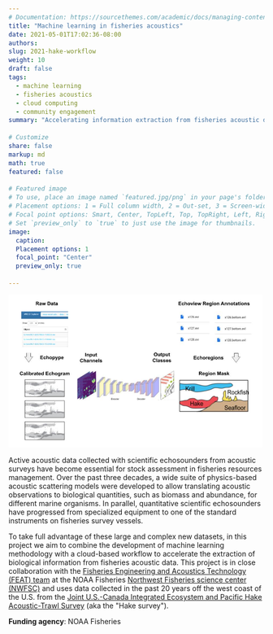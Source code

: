 ```yaml
---
# Documentation: https://sourcethemes.com/academic/docs/managing-content/
title: "Machine learning in fisheries acoustics"
date: 2021-05-01T17:02:36-08:00
authors: 
slug: 2021-hake-workflow
weight: 10
draft: false
tags: 
  - machine learning
  - fisheries acoustics
  - cloud computing
  - community engagement
summary: "Accelerating information extraction from fisheries acoustic data through a cloud-based machine learning workflow."

# Customize
share: false
markup: md
math: true
featured: false

# Featured image
# To use, place an image named `featured.jpg/png` in your page's folder.
# Placement options: 1 = Full column width, 2 = Out-set, 3 = Screen-width
# Focal point options: Smart, Center, TopLeft, Top, TopRight, Left, Right, BottomLeft, Bottom, BottomRight
# Set `preview_only` to `true` to just use the image for thumbnails.
image:
  caption:
  Placement options: 1
  focal_point: "Center"
  preview_only: true

---
```


<img src="featured.jpg" alt="Fisheries Acoustics" width="500" height="300">

Active acoustic data collected with scientific echosounders from acoustic surveys have become essential for stock assessment in fisheries resources management. Over the past three decades, a wide suite of physics-based acoustic scattering models were developed to allow translating acoustic observations to biological quantities, such as biomass and abundance, for different marine organisms. In parallel, quantitative scientific echosounders have progressed from specialized equipment to one of the standard instruments on fisheries survey vessels. 

To take full advantage of these large and complex new datasets, in this project we aim to combine the development of machine learning methodology with a cloud-based workflow to accelerate the extraction of biological information from fisheries acoustic data. This project is in close collaboration with the [Fisheries Engineering and Acoustics Technology (FEAT) team](https://www.fisheries.noaa.gov/west-coast/sustainable-fisheries/fisheries-engineering-and-acoustic-technologies-team) at the NOAA Fisheries [Northwest Fisheries science center (NWFSC)](https://www.fisheries.noaa.gov/about/northwest-fisheries-science-center) and uses data collected in the past 20 years off the west coast of the U.S. from the [Joint U.S.-Canada Integrated Ecosystem and Pacific Hake Acoustic-Trawl Survey](https://www.fisheries.noaa.gov/west-coast/science-data/joint-us-canada-integrated-ecosystem-and-pacific-hake-acoustic-trawl-survey) (aka the "Hake survey").

**Funding agency**: NOAA Fisheries

